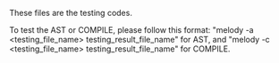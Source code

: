 These files are the testing codes.

To test the AST or COMPILE, please follow this format: "melody -a <testing_file_name> testing_result_file_name" for AST, and "melody -c <testing_file_name> testing_result_file_name" for COMPILE.
